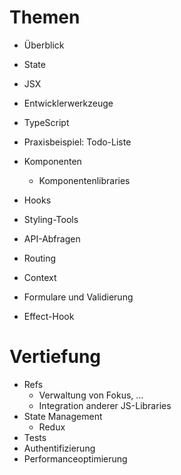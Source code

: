 # Themen

- Überblick
- State
- JSX
- Entwicklerwerkzeuge

- TypeScript
- Praxisbeispiel: Todo-Liste
- Komponenten
  - Komponentenlibraries
- Hooks
- Styling-Tools
- API-Abfragen
- Routing
- Context
- Formulare und Validierung
- Effect-Hook

# Vertiefung

- Refs
  - Verwaltung von Fokus, ...
  - Integration anderer JS-Libraries
- State Management
  - Redux
- Tests
- Authentifizierung
- Performanceoptimierung
